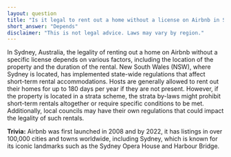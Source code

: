 ```yaml
---
layout: question
title: "Is it legal to rent out a home without a license on Airbnb in Sydney, Australia?"
short_answer: "Depends"
disclaimer: "This is not legal advice. Laws may vary by region."
---
```


In Sydney, Australia, the legality of renting out a home on Airbnb without a specific license depends on various factors, including the location of the property and the duration of the rental. New South Wales (NSW), where Sydney is located, has implemented state-wide regulations that affect short-term rental accommodations. Hosts are generally allowed to rent out their homes for up to 180 days per year if they are not present. However, if the property is located in a strata scheme, the strata by-laws might prohibit short-term rentals altogether or require specific conditions to be met. Additionally, local councils may have their own regulations that could impact the legality of such rentals.

**Trivia:** Airbnb was first launched in 2008 and by 2022, it has listings in over 100,000 cities and towns worldwide, including Sydney, which is known for its iconic landmarks such as the Sydney Opera House and Harbour Bridge.
